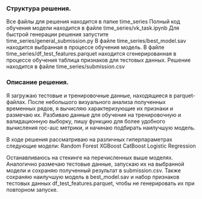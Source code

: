 ### Структура решения.

Все файлы для решения находится в папке time_series 
Полный код обучения модели находится в файле time_series/vk_task.ipynb
Для быстрой генерации решения запустите time_series/general_submission.py
В файле time_series/best_model.sav находится выбранная в процессе обучения модель. 
В файле time_series/df_test_features.parquet находится сгенерированная в процессе обучения таблица признаков для тестовых данных. 
Решение находится в файле time_series/submission.csv

### Описание решения.
Я загружаю тестовые и тренировочные данные, находящиеся в parquet-файлах. После небольшого визуального анализа полученных временных рядов, я вычисляю характеризующие их признаки и размечаю их.
Разбиваю данные для обучения на тренировочную и валидационную выборку, пишу функцию для более удобного вычисления roc-auc метрики, и начинаю подбирать наилучшую модель.

В ходе решения рассматриваю на различных гиперпараметрах следующие модели:
Random Forest
XGBoost 
CatBoost 
Logistic Regression 

Останавливаюсь на стекинге на перечисленных выше моделях. 
Аналогично размечаю тестовые данные, запускаю их на выбранной модели и сохраняю полученный результат в submission.csv. Также сохраняю наилучшую модель в best_model.sav и набор признаков тестовых данных df_test_features.parquet, чтобы не генерировать их при повторном запуске. 
